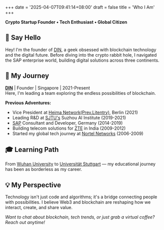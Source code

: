 +++
date = '2025-04-07T09:41:14+08:00'
draft = false
title = 'Who I Am'
+++


**Crypto Startup Founder • Tech Enthusiast • Global Citizen**  


## 👋 Say Hello

Hey! I'm the founder of [DIN](https://din.lol/), a geek obsessed with blockchain technology and the digital future. Before diving into the crypto rabbit hole, I navigated the SAP enterprise world, building digital solutions across three continents.

## 🚀 My Journey

**[DIN](https://din.lol/)** | Founder | Singapore | 2021-Present  
Here, I'm leading a team exploring the endless possibilities of blockchain.

**Previous Adventures:**
- Vice President at [Heima Network(Prev.Litentry)](https://www.heima.network/), Berlin (2021)
- Leading R&D at [SJTU's](https://en.sjtu.edu.cn/) Suzhou AI Institute (2019-2021)
- [SAP](https://www.sap.com/index.html) Consultant and Developer, Germany (2014-2019)
- Building telecom solutions for [ZTE](https://www.zte.com.cn/global/) in India (2009-2012)
- Started my global tech journey at [Nortel Networks](https://en.wikipedia.org/wiki/Nortel) (2006-2009)

## 🎓 Learning Path

From [Wuhan University](https://en.whu.edu.cn/) to [Universität Stuttgart](https://www.uni-stuttgart.de/) — my educational journey has been as borderless as my career.

## 💡 My Perspective

Technology isn't just code and algorithms; it's a bridge connecting people with possibilities. I believe Web3 and blockchain are reshaping how we interact, create, and share value.

*Want to chat about blockchain, tech trends, or just grab a virtual coffee? Reach out anytime!*